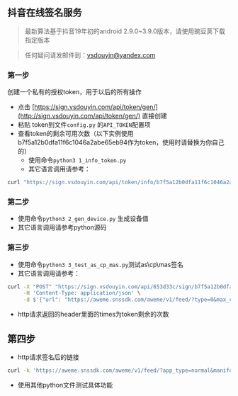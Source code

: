 ## 抖音在线签名服务

>最新算法基于抖音19年初的android 2.9.0~3.9.0版本，请使用豌豆荚下载指定版本

> 任何疑问请发邮件到：[vsdouyin@yandex.com](vsdouyin@yandex.com)

### 第一步
创建一个私有的授权token，用于以后的所有操作

+ 点击 [https://sign.vsdouyin.com/api/token/gen/](http://sign.vsdouyin.com/api/token/gen/) 直接创建
+ 粘贴 token到文件`config.py` 的`API_TOKEN`配置项
+ 查看token的剩余可用次数（以下实例使用b7f5a12b0dfa11f6c1046a2abe65eb94作为token，使用时请替换为你自己的）
    + 使用命令`python3 1_info_token.py`
    +  其它语言调用请参考：
```bash
curl "https://sign.vsdouyin.com/api/token/info/b7f5a12b0dfa11f6c1046a2abe65eb94"
```

### 第二步
+ 使用命令`python3 2_gen_device.py` 生成设备值
+ 其它语言调用请参考python源码

### 第三步
+ 使用命令`python3 3_test_as_cp_mas.py`测试as\cp\mas签名
+ 其它语言调用请参考：
```bash
curl -X "POST" "https://sign.vsdouyin.com/api/653d33c/sign/b7f5a12b0dfa11f6c1046a2abe65eb94" \
     -H 'Content-Type: application/json' \
     -d $'{"url": "https://aweme.snssdk.com/aweme/v1/feed/?type=0&max_cursor=0&min_cursor=-1&count=6&volume=0.3333333333333333&pull_type=2&need_relieve_aweme=0&filter_warn=0&is_cold_start=0&js_sdk_version=1.2.2&app_type=normal&manifest_version_code=321&_rticket=1541682949911&ac=wifi&device_id=59121099964&iid=50416179430&os_version=8.1.0&channel=gray_3306&version_code=330&device_type=ONEPLUS%20A5000&language=zh&vid=C2DD3A72-18E8-490e-B58A-86AD20BB8035&resolution=1080*1920&openudid=27b34f50ff0ba8e26c5747b59bd6d160fbdff384&update_version_code=3216&app_name=aweme&version_name=3.3.0&os_api=27&device_brand=OnePlus&ssmix=a&device_platform=android&dpi=420&aid=1128"}'
```
+ http请求返回的header里面的times为token剩余的次数

## 第四步
+ http请求签名后的链接
```bash
curl -k 'https://aweme.snssdk.com/aweme/v1/feed/?app_type=normal&manifest_version_code=290&_rticket=1550930244608&ac=wifi&device_id=66294943700&iid=64323608375&os_version=9&channel=wandoujia_zhiwei&version_code=290&device_type=ONEPLUS%20A6010&language=zh&uuid=869386044722596&resolution=1080*2261&openudid=89ca1c64a055844d&update_version_code=2902&app_name=aweme&version_name=2.9.0&os_api=28&device_brand=OnePlus&ssmix=a&device_platform=android&dpi=420&aid=1128&count=6&type=0&max_cursor=0&min_cursor=-1&pull_type=2&ts=1552901499&as=a1e576084b979c95df4355&cp=6a7cce50bef18e5de1KkSo&mas=0199ee9c1569bedff78dfe8012939de97eacaccc2c6626ac9cc69c' -H 'Connection: keep-alive' -H 'User-Agent: okhttp/3.8.2' -H 'Cookie:install_id=50416179430'
```
+ 使用其他python文件测试具体功能

